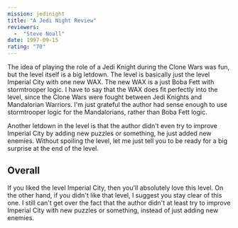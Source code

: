 ```yaml
---
mission: jedinight
title: "A Jedi Night Review"
reviewers: 
  -  "Steve Noall"
date: 1997-09-15
rating: "70"
---
```


The idea of playing the role of a Jedi Knight during the Clone Wars was fun, but the level itself is a big letdown. The level is basically just the level Imperial City with one new WAX. The new WAX is a just Boba Fett with stormtrooper logic. I have to say that the WAX does fit perfectly into the level, since the Clone Wars were fought between Jedi Knights and Mandalorian Warriors. I'm just grateful the author had sense enough to use stormtrooper logic for the Mandalorians, rather than Boba Fett logic.

Another letdown in the level is that the author didn't even try to improve Imperial City by adding new puzzles or something, he just added new enemies. Without spoiling the level, let me just tell you to be ready for a big surprise at the end of the level.

## Overall

If you liked the level Imperial City, then you'll absolutely love this level. On the other hand, if you didn't like that level, I suggest you stay clear of this one. I still can't get over the fact that the author didn't at least try to improve Imperial City with new puzzles or something, instead of just adding new enemies.